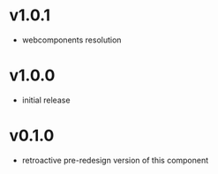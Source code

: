 v1.0.1
==================
* webcomponents resolution

v1.0.0
==================
* initial release

v0.1.0
==================
* retroactive pre-redesign version of this component
